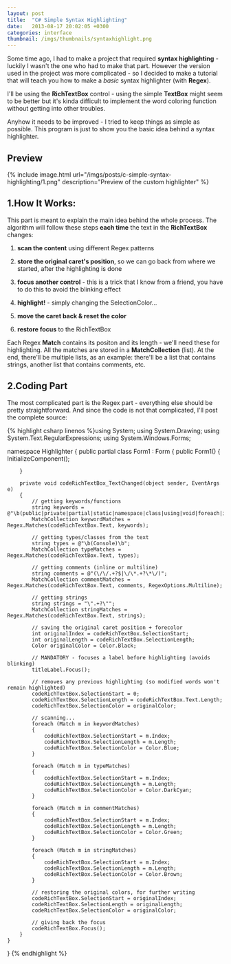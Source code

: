 ```yaml
---
layout: post
title:  "C# Simple Syntax Highlighting"
date:   2013-08-17 20:02:05 +0300
categories: interface
thumbnail: /imgs/thumbnails/syntaxhighlight.png
---
```


Some time ago, I had to make a project that required **syntax highlighting** - luckily I wasn't the one who had to make that part. However the version used in the project was more complicated - so I decided to make a tutorial that will teach you how to make a _basic_ syntax highlighter (with **Regex**).

I'll be using the **RichTextBox** control - using the simple **TextBox** might seem to be better but it's kinda difficult to implement the word coloring function without getting into other troubles.

Anyhow it needs to be improved - I tried to keep things as simple as possible. This program is just to show you the basic idea behind a syntax highlighter.

## Preview

{% include image.html url="/imgs/posts/c-simple-syntax-highlighting/1.png" description="Preview of the custom highlighter" %}

## 1.How It Works:

This part is meant to explain the main idea behind the whole process. The algorithm will follow these steps **each time** the text in the **RichTextBox** changes:

1) **scan the content** using different Regex patterns

2) **store the original caret's position**, so we can go back from where we started, after the highlighting is done

3) **focus another control** - this is a trick that I know from a friend, you have to do this to avoid the blinking effect

4) **highlight!** - simply changing the SelectionColor...

5) **move the caret back & reset the color**

6) **restore focus** to the RichTextBox

Each Regex **Match** contains its positon and its length - we'll need these for highlighting. All the matches are stored in a **MatchCollection** (list). At the end, there'll be multiple lists, as an example: there'll be a list that contains strings, another list that contains comments, etc.

## 2.Coding Part

The most complicated part is the Regex part - everything else should be pretty straightforward. And since the code is not that complicated, I'll post the complete source:

{% highlight csharp linenos %}using System;
using System.Drawing;
using System.Text.RegularExpressions;
using System.Windows.Forms;

namespace Highlighter
{
    public partial class Form1 : Form
    {
        public Form1()
        {
            InitializeComponent();

        }

        private void codeRichTextBox_TextChanged(object sender, EventArgs e)
        {
            // getting keywords/functions
            string keywords = @"\b(public|private|partial|static|namespace|class|using|void|foreach|in)\b";
            MatchCollection keywordMatches = Regex.Matches(codeRichTextBox.Text, keywords);

            // getting types/classes from the text 
            string types = @"\b(Console)\b";
            MatchCollection typeMatches = Regex.Matches(codeRichTextBox.Text, types);

            // getting comments (inline or multiline)
            string comments = @"(\/\/.+?$|\/\*.+?\*\/)";   
            MatchCollection commentMatches = Regex.Matches(codeRichTextBox.Text, comments, RegexOptions.Multiline);

            // getting strings
            string strings = "\".+?\"";
            MatchCollection stringMatches = Regex.Matches(codeRichTextBox.Text, strings);

            // saving the original caret position + forecolor
            int originalIndex = codeRichTextBox.SelectionStart;
            int originalLength = codeRichTextBox.SelectionLength;
            Color originalColor = Color.Black;

            // MANDATORY - focuses a label before highlighting (avoids blinking)
            titleLabel.Focus();

            // removes any previous highlighting (so modified words won't remain highlighted)
            codeRichTextBox.SelectionStart = 0;
            codeRichTextBox.SelectionLength = codeRichTextBox.Text.Length;
            codeRichTextBox.SelectionColor = originalColor;

            // scanning...
            foreach (Match m in keywordMatches)
            {
                codeRichTextBox.SelectionStart = m.Index;
                codeRichTextBox.SelectionLength = m.Length;
                codeRichTextBox.SelectionColor = Color.Blue;
            }

            foreach (Match m in typeMatches)
            {
                codeRichTextBox.SelectionStart = m.Index;
                codeRichTextBox.SelectionLength = m.Length;
                codeRichTextBox.SelectionColor = Color.DarkCyan;
            }

            foreach (Match m in commentMatches)
            {
                codeRichTextBox.SelectionStart = m.Index;
                codeRichTextBox.SelectionLength = m.Length;
                codeRichTextBox.SelectionColor = Color.Green;
            }

            foreach (Match m in stringMatches)
            {
                codeRichTextBox.SelectionStart = m.Index;
                codeRichTextBox.SelectionLength = m.Length;
                codeRichTextBox.SelectionColor = Color.Brown;
            }

            // restoring the original colors, for further writing
            codeRichTextBox.SelectionStart = originalIndex;
            codeRichTextBox.SelectionLength = originalLength;
            codeRichTextBox.SelectionColor = originalColor;

            // giving back the focus
            codeRichTextBox.Focus();
        }
    }
}
{% endhighlight %}